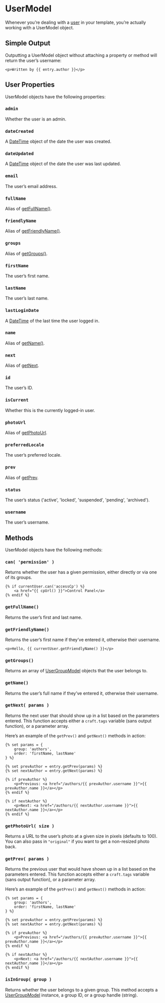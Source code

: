 # UserModel

Whenever you’re dealing with a [user](en/users.md) in your template, you’re actually working with a UserModel object.

## Simple Output

Outputting a UserModel object without attaching a property or method will return the user’s username:

```twig
<p>Written by {{ entry.author }}</p>
```


## User Properties

UserModel objects have the following properties:

### `admin`

Whether the user is an admin.

### `dateCreated`

A [DateTime](en/templating/datetime.md) object of the date the user was created.

### `dateUpdated`

A [DateTime](en/templating/datetime.md) object of the date the user was last updated.

### `email`

The user’s email address.

### `fullName`

Alias of [getFullName()](#getFullName).

### `friendlyName`

Alias of [getFriendlyName()](#getFriendlyName).

### `groups`

Alias of [getGroups()](#getGroups).

### `firstName`

The user’s first name.

### `lastName`

The user’s last name.

### `lastLoginDate`

A [DateTime]({entry:templating/datetime}) of the last time the user logged in.

### `name`

Alias of [getName()](#getName).

### `next`

Alias of [getNext](#getNext).

### `id`

The user’s ID.

### `isCurrent`

Whether this is the currently logged-in user.

### `photoUrl`

Alias of [getPhotoUrl](#getPhotoUrl).

### `preferredLocale`

The user’s preferred locale.

### `prev`

Alias of [getPrev](#getPrev).

### `status`

The user’s status ('active', 'locked', 'suspended', 'pending', 'archived').

### `username`

The user’s username.


## Methods

UserModel objects have the following methods:

### `can( 'permission' )`

Returns whether the user has a given permission, either directly or via one of its groups.

```twig
{% if currentUser.can('accessCp') %}
    <a href="{{ cpUrl() }}">Control Panel</a>
{% endif %}
```

### `getFullName()`

Returns the user’s first and last name.

### `getFriendlyName()`

Returns the user’s first name if they’ve entered it, otherwise their username.

```twig
<p>Hello, {{ currentUser.getFriendlyName() }}</p>
```

### `getGroups()`

Returns an array of [UserGroupModel](en/templating/variables/usergroupmodel.md) objects that the user belongs to.

### `getName()`

Returns the user’s full name if they’ve entered it, otherwise their username.

### `getNext( params )`

Returns the next user that should show up in a list based on the parameters entered. This function accepts either a `craft.tags` variable (sans output function), or a parameter array.

Here’s an example of the `getPrev()` and `getNext()` methods in action:

```twig
{% set params = {
    group: 'authors',
    order: 'firstName, lastName'
} %}

{% set prevAuthor = entry.getPrev(params) %}
{% set nextAuthor = entry.getNext(params) %}

{% if prevAuthor %}
    <p>Previous: <a href="/authors/{{ prevAuthor.username }}">{{ prevAuthor.name }}</a></p>
{% endif %}

{% if nextAuthor %}
    <p>Next: <a href="/authors/{{ nextAuthor.username }}">{{ nextAuthor.name }}</a></p>
{% endif %}
```

### `getPhotoUrl( size )`

Returns a URL to the user’s photo at a given size in pixels (defaults to 100). You can also pass in `"original"` if you want to get a non-resized photo back.

### `getPrev( params )`

Returns the previous user that would have shown up in a list based on the parameters entered. This function accepts either a `craft.tags` variable (sans output function), or a parameter array.

Here’s an example of the `getPrev()` and `getNext()` methods in action:

```twig
{% set params = {
    group: 'authors',
    order: 'firstName, lastName'
} %}

{% set prevAuthor = entry.getPrev(params) %}
{% set nextAuthor = entry.getNext(params) %}

{% if prevAuthor %}
    <p>Previous: <a href="/authors/{{ prevAuthor.username }}">{{ prevAuthor.name }}</a></p>
{% endif %}

{% if nextAuthor %}
    <p>Next: <a href="/authors/{{ nextAuthor.username }}">{{ nextAuthor.name }}</a></p>
{% endif %}
```

### `isInGroup( group )`

Returns whether the user belongs to a given group. This method accepts a [UserGroupModel](en/templating/variables/usergroupmodel.md) instance, a group ID, or a group handle (string).